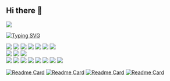 ## Hi there 👋

<!--
**hanit3/hanit3** is a ✨ _special_ ✨ repository because its `README.md` (this file) appears on your GitHub profile.

Here are some ideas to get you started:

- 🔭 I’m currently working on ...
- 🌱 I’m currently learning ...
- 👯 I’m looking to collaborate on ...
- 🤔 I’m looking for help with ...
- 💬 Ask me about ...
- 📫 How to reach me: ...
- 😄 Pronouns: ...
- ⚡ Fun fact: ...
-->

<img src="https://capsule-render.vercel.app/api?type=venom&height=300&color=gradient&text=Hanit's%20World!&fontColor=000000&animation=fadeIn&textBg=false" />

[![Typing SVG](https://readme-typing-svg.demolab.com?font=Fira+Code&weight=900&size=25&pause=1000&color=6A9200&width=435&lines=Languages)](https://git.io/typing-svg)
<div> 
  <img src="https://img.shields.io/badge/react-20232a.svg?style=for-the-badge&logo=react&logoColor=61DAFB" />
  <img src="https://img.shields.io/badge/html5-20232a.svg?style=for-the-badge&logo=html5&logoColor=E34F26" />
  <img src="https://img.shields.io/badge/css3-20232a.svg?style=for-the-badge&logo=css3&logoColor=1572B6" />
  <img src="https://img.shields.io/badge/javascirpt-20232a.svg?style=for-the-badge&logo=javascript&logoColor=F7DF1E" />
  <img src="https://img.shields.io/badge/python-20232a.svg?style=for-the-badge&logo=python&logoColor=3776AB" />
  <img src="https://img.shields.io/badge/swift-20232a.svg?style=for-the-badge&logo=swift&logoColor=F05138" />
  <img src="https://img.shields.io/badge/java-20232a.svg?style=for-the-badge&logo=java&logoColor=F80000" />
</div>
<div>
  <img src="https://img.shields.io/badge/frida-20232a.svg?style=for-the-badge&logo=https://avatars.githubusercontent.com/u/4073090&logoColor=61DAFB" />
  <img src="https://img.shields.io/badge/typescript-20232a.svg?style=for-the-badge&logo=typescript&logoColor=3178C6" />
  <img src="https://img.shields.io/badge/springboot-20232a.svg?style=for-the-badge&logo=springboot&logoColor=6DB33F" />
</div>
<div>
  <img src="https://img.shields.io/badge/git-20232a.svg?style=for-the-badge&logo=git&logoColor=F05032" />
  <img src="https://img.shields.io/badge/github-20232a.svg?style=for-the-badge&logo=github&logoColor=181717" />
  <img src="https://img.shields.io/badge/notion-20232a.svg?style=for-the-badge&logo=notion&logoColor=000000" />
  <img src="https://img.shields.io/badge/figma-20232a.svg?style=for-the-badge&logo=figma&logoColor=F24E1E" />
  <img src="https://img.shields.io/badge/vscode-20232a.svg?style=for-the-badge&logo=vscode&logoColor=61DAFB" />
  <img src="https://img.shields.io/badge/androidstudio-20232a.svg?style=for-the-badge&logo=androidstudio&logoColor=3DDC84" />
  <img src="https://img.shields.io/badge/xcode-20232a.svg?style=for-the-badge&logo=xcode&logoColor=147EFB" />
  <img src="https://img.shields.io/badge/kalilinux-20232a.svg?style=for-the-badge&logo=kalilinux&logoColor=557C94" />
</div>

[![Readme Card](https://github-readme-stats.vercel.app/api/pin/?username=hanit3&repo=NoName-Securities)](https://github.com/hanit3/NoName-Securities)
[![Readme Card](https://github-readme-stats.vercel.app/api/pin/?username=hanit3&repo=NoName_Scenario3_Mobile_Ransom)](https://github.com/hanit3/NoName_Scenario3_Mobile_Ransom)
[![Readme Card](https://github-readme-stats.vercel.app/api/pin/?username=hanit3&repo=BikeMate)](https://github.com/hanit3/BikeMate)
[![Readme Card](https://github-readme-stats.vercel.app/api/pin/?username=hanit3&repo=QUOTKA_FINAL)](https://github.com/hanit3/QUOTKA_FINAL)


